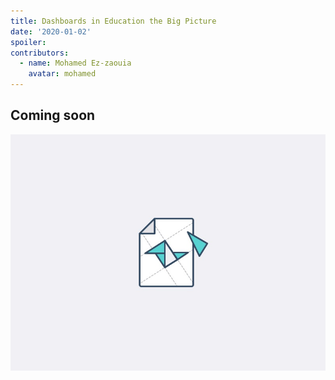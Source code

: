 ```yaml
---
title: Dashboards in Education the Big Picture
date: '2020-01-02'
spoiler: 
contributors:
  - name: Mohamed Ez-zaouia
    avatar: mohamed
---
```


## Coming soon

![under-construction](../../../assets/under-construction.jpg)
